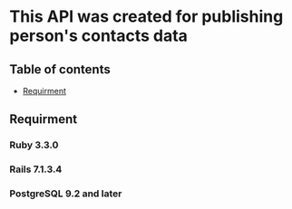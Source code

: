 # This API was created for publishing person's contacts data

## Table of contents
- [Requirment](#requirment)

## Requirment

### Ruby 3.3.0

### Rails 7.1.3.4

### PostgreSQL 9.2 and later